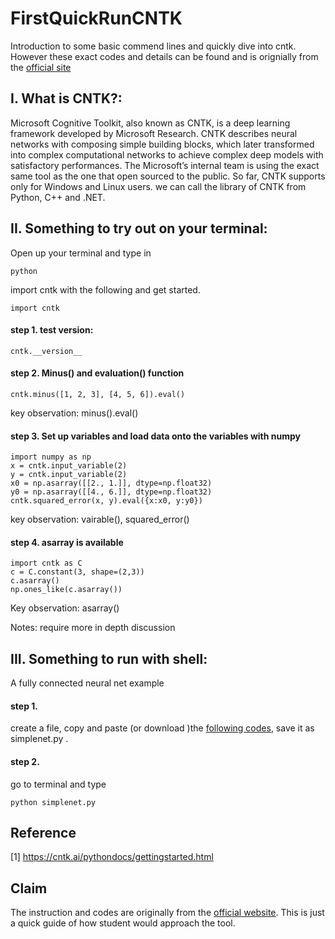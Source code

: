 # FirstQuickRunCNTK
Introduction to some basic commend lines and quickly dive into cntk. However these exact codes and details can be found and is orignially from the [official site](https://cntk.ai/pythondocs/gettingstarted.html)

## I. What is CNTK?:
Microsoft Cognitive Toolkit, also known as CNTK, is a deep learning framework developed by Microsoft Research. CNTK describes neural networks with composing simple building blocks, which later transformed into complex computational networks to achieve complex deep models with satisfactory performances. The Microsoft’s internal team is using the exact same tool as the one that open sourced to the public. So far, CNTK supports only for Windows and Linux users. we can call the library of CNTK from Python, C++ and .NET. 

## II. Something to try out on your terminal:
Open up your terminal and type in
```
python
```
import cntk with the following and get started.
```
import cntk
```
#### step 1. test version:
```
cntk.__version__
```
#### step 2. Minus() and evaluation() function
```
cntk.minus([1, 2, 3], [4, 5, 6]).eval()
```
key observation: minus().eval()

#### step 3. Set up variables and load data onto the variables with numpy
```
import numpy as np
x = cntk.input_variable(2)
y = cntk.input_variable(2)
x0 = np.asarray([[2., 1.]], dtype=np.float32)
y0 = np.asarray([[4., 6.]], dtype=np.float32)
cntk.squared_error(x, y).eval({x:x0, y:y0})
```
key observation: vairable(), squared_error()

#### step 4. asarray is available
```
import cntk as C
c = C.constant(3, shape=(2,3))
c.asarray()
np.ones_like(c.asarray())
```
Key observation: asarray()

Notes: require more in depth discussion

## III. Something to run with shell:
A fully connected neural net example
 
#### step 1. 
create a file, copy and paste (or download )the [following codes](simplenet.py), save it as simplenet.py .


#### step 2. 
go to terminal and type 
```
python simplenet.py
```


## Reference
[1] https://cntk.ai/pythondocs/gettingstarted.html
## Claim
The instruction and codes are originally from the [official website](https://cntk.ai/pythondocs/).
This is just a quick guide of how student would approach the tool.
